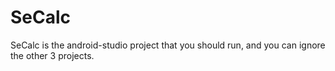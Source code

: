 # SeCalc
SeCalc is the android-studio project that you should run, and you can ignore the other 3 projects.
